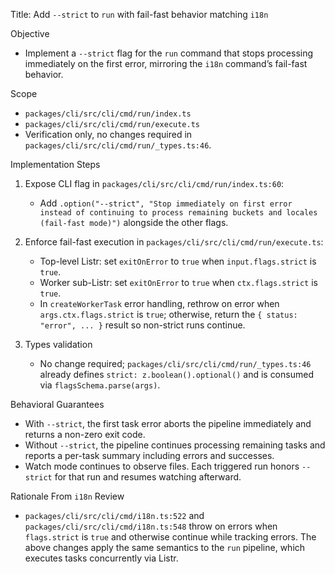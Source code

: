 Title: Add `--strict` to `run` with fail-fast behavior matching `i18n`

Objective

- Implement a `--strict` flag for the `run` command that stops processing immediately on the first error, mirroring the `i18n` command’s fail-fast behavior.

Scope

- `packages/cli/src/cli/cmd/run/index.ts`
- `packages/cli/src/cli/cmd/run/execute.ts`
- Verification only, no changes required in `packages/cli/src/cli/cmd/run/_types.ts:46`.

Implementation Steps

1. Expose CLI flag in `packages/cli/src/cli/cmd/run/index.ts:60`:

   - Add `.option("--strict", "Stop immediately on first error instead of continuing to process remaining buckets and locales (fail-fast mode)")` alongside the other flags.

2. Enforce fail-fast execution in `packages/cli/src/cli/cmd/run/execute.ts`:

   - Top-level Listr: set `exitOnError` to `true` when `input.flags.strict` is `true`.
   - Worker sub-Listr: set `exitOnError` to `true` when `ctx.flags.strict` is `true`.
   - In `createWorkerTask` error handling, rethrow on error when `args.ctx.flags.strict` is `true`; otherwise, return the `{ status: "error", ... }` result so non-strict runs continue.

3. Types validation
   - No change required; `packages/cli/src/cli/cmd/run/_types.ts:46` already defines `strict: z.boolean().optional()` and is consumed via `flagsSchema.parse(args)`.

Behavioral Guarantees

- With `--strict`, the first task error aborts the pipeline immediately and returns a non-zero exit code.
- Without `--strict`, the pipeline continues processing remaining tasks and reports a per-task summary including errors and successes.
- Watch mode continues to observe files. Each triggered run honors `--strict` for that run and resumes watching afterward.

Rationale From `i18n` Review

- `packages/cli/src/cli/cmd/i18n.ts:522` and `packages/cli/src/cli/cmd/i18n.ts:548` throw on errors when `flags.strict` is `true` and otherwise continue while tracking errors. The above changes apply the same semantics to the `run` pipeline, which executes tasks concurrently via Listr.
